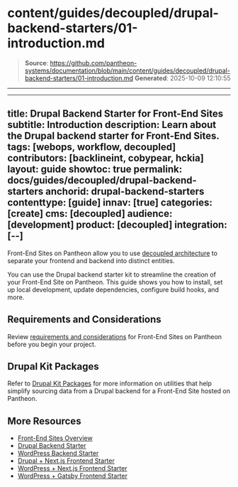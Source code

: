 # content/guides/decoupled/drupal-backend-starters/01-introduction.md

> **Source**: https://github.com/pantheon-systems/documentation/blob/main/content/guides/decoupled/drupal-backend-starters/01-introduction.md
> **Generated**: 2025-10-09 12:10:55

---

---
title: Drupal Backend Starter for Front-End Sites
subtitle: Introduction
description: Learn about the Drupal backend starter for Front-End Sites.
tags: [webops, workflow, decoupled]
contributors: [backlineint, cobypear, hckia]
layout: guide
showtoc: true
permalink: docs/guides/decoupled/drupal-backend-starters
anchorid: drupal-backend-starters
contenttype: [guide]
innav: [true]
categories: [create]
cms: [decoupled]
audience: [development]
product: [decoupled]
integration: [--]
---

Front-End Sites on Pantheon allow you to use [decoupled architecture](/guides/decoupled/overview/#what-is-a-decoupled-site) to separate your frontend and backend into distinct entities.

You can use the Drupal backend starter kit to streamline the creation of your Front-End Site on Pantheon. This guide shows you how to install, set up local development, update dependencies, configure build hooks, and more.

## Requirements and Considerations

Review [requirements and considerations](/guides/decoupled/overview/considerations) for Front-End Sites on Pantheon before you begin your project.

## Drupal Kit Packages

Refer to [Drupal Kit Packages](https://decoupledkit.pantheon.io/docs/Packages/drupal-kit/) for more information on utilities that help simplify sourcing data from a Drupal backend for a Front-End Site hosted on Pantheon.

## More Resources

- [Front-End Sites Overview](/guides/decoupled/overview)
- [Drupal Backend Starter](/guides/decoupled/drupal-backend-starters)
- [WordPress Backend Starter](/guides/decoupled/wp-backend-starters)
- [Drupal + Next.js Frontend Starter](/guides/decoupled/drupal-nextjs-frontend-starters)
- [WordPress + Next.js Frontend Starter](/guides/decoupled/wp-nextjs-frontend-starters)
- [WordPress + Gatsby Frontend Starter](/guides/decoupled/wp-gatsby-frontend-starters)
